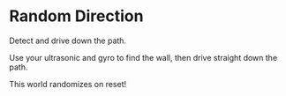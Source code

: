 # Random Direction

Detect and drive down the path.

Use your ultrasonic and gyro to find the wall, then drive straight down the path.

This world randomizes on reset!
